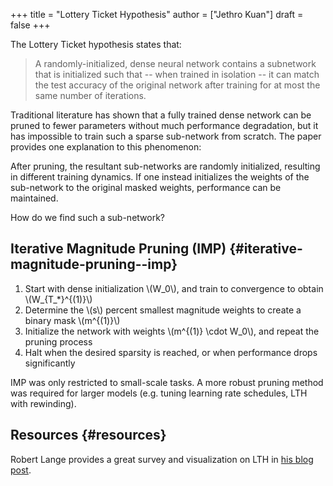 +++
title = "Lottery Ticket Hypothesis"
author = ["Jethro Kuan"]
draft = false
+++

The Lottery Ticket hypothesis states that:

> A randomly-initialized, dense neural network contains a subnetwork that is
> initialized such that -- when trained in isolation -- it can match the test
> accuracy of the original network after training for at most the same number of
> iterations.

Traditional literature has shown that a fully trained dense network can be
pruned to fewer parameters without much performance degradation, but it has
impossible to train such a sparse sub-network from scratch. The paper provides
one explanation to this phenomenon:

After pruning, the resultant sub-networks are randomly initialized, resulting in
different training dynamics. If one instead initializes the weights of the
sub-network to the original masked weights, performance can be maintained.

How do we find such a sub-network?


## Iterative Magnitude Pruning (IMP) {#iterative-magnitude-pruning--imp}

1.  Start with dense initialization \\(W\_0\\), and train to convergence to obtain \\(W\_{T\_\*}^{(1)}\\)
2.  Determine the \\(s\\) percent smallest magnitude weights to create a binary mask \\(m^{(1)}\\)
3.  Initialize the network with weights \\(m^{(1)} \cdot W\_0\\), and repeat the pruning process
4.  Halt when the desired sparsity is reached, or when performance drops significantly

IMP was only restricted to small-scale tasks. A more robust pruning method was
required for larger models (e.g. tuning learning rate schedules, LTH with
rewinding).


## Resources {#resources}

Robert Lange provides a great survey and visualization on LTH in [his blog post](https://roberttlange.github.io/posts/2020/06/lottery-ticket-hypothesis/).